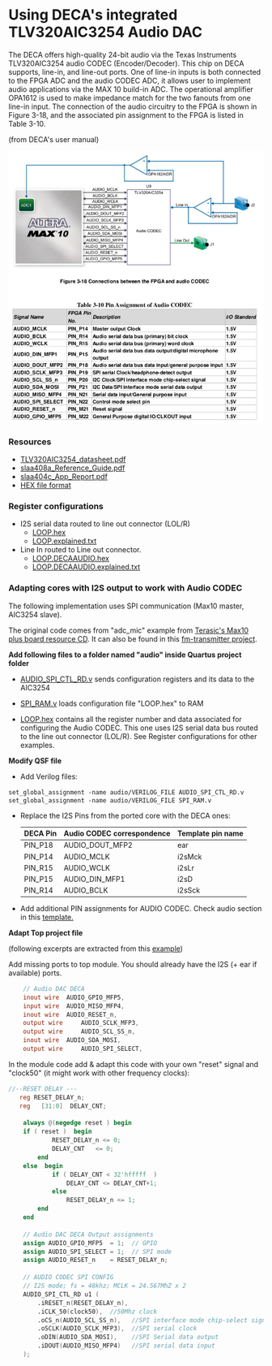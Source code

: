 # Using DECA's integrated TLV320AIC3254 Audio DAC

The DECA offers high-quality 24-bit audio via the Texas Instruments TLV320AIC3254 audio
CODEC (Encoder/Decoder). This chip on DECA supports, line-in, and line-out ports. One of line-in
inputs is both connected to the FPGA ADC and the audio CODEC ADC, it allows user to
implement audio applications via the MAX 10 build-in ADC. The operational amplifier OPA1612 is
used to make impedance match for the two fanouts from one line-in input. The connection of the
audio circuitry to the FPGA is shown in Figure 3-18, and the associated pin assignment to the
FPGA is listed in Table 3-10. 

(from DECA's user manual)

![deca-audio-pins](images/deca-audio-pins.png)

### Resources

* [TLV320AIC3254_datasheet.pdf](datasheets/TLV320AIC3254_datasheet.pdf) 
* [slaa408a_Reference_Guide.pdf](datasheets/slaa408a_Reference_Guide.pdf) 
* [slaa404c_App_Report.pdf](datasheets/slaa404c_App_Report.pdf) 
* [HEX file format](https://www.intel.com/content/www/us/en/programmable/quartushelp/13.0/mergedProjects/reference/glossary/def_hexfile.htm)

### Register configurations

* I2S serial data routed to line out connector (LOL/R)  
  * [LOOP.hex](LOOP.hex) 
  * [LOOP.explained.txt](LOOP.explained.txt) 
* Line In routed to Line out connector.  
  * [LOOP.DECAAUDIO.hex](LOOP.DECAAUDIO.hex) 
  * [LOOP.DECAAUDIO.explained.txt](LOOP.DECAAUDIO.explained.txt) 

### Adapting cores with I2S output to work with Audio CODEC

The following implementation uses SPI communication (Max10 master, AIC3254 slave).

The original code comes from "adc_mic" example from [Terasic's Max10 plus board resource CD](https://www.terasic.com.tw/cgi-bin/page/archive.pl?Language=English&CategoryNo=218&No=1223&PartNo=4).  It can also be found in this [fm-transmitter project](https://github.com/natanvotre/fm-transmitter/tree/master/src).

**Add following files to a folder named "audio" inside Quartus project folder**

* [AUDIO_SPI_CTL_RD.v](https://github.com/SoCFPGA-learning/DECA/blob/main/Projects/zx48/deca/AUDIO_SPI_CTL_RD.v) sends configuration registers and its data to the AIC3254

* [SPI_RAM.v](https://github.com/SoCFPGA-learning/DECA/blob/main/Projects/zx48/deca/SPI_RAM.v) loads configuration file "LOOP.hex" to RAM
* [LOOP.hex](LOOP.hex) contains all the register number and data associated for configuring the Audio CODEC. This one uses I2S serial data bus routed to the line out connector (LOL/R). See Register configurations for other examples.

**Modify QSF file**

* Add Verilog files:

```
set_global_assignment -name audio/VERILOG_FILE AUDIO_SPI_CTL_RD.v
set_global_assignment -name audio/VERILOG_FILE SPI_RAM.v
```

* Replace the I2S Pins from the ported core with the DECA ones:

  | DECA Pin | Audio CODEC correspondence | Template pin name |
  | -------- | -------------------------- | ----------------- |
  | PIN_P18  | AUDIO_DOUT_MFP2            | ear               |
  | PIN_P14  | AUDIO_MCLK                 | i2sMck            |
  | PIN_R15  | AUDIO_WCLK                 | i2sLr             |
  | PIN_P15  | AUDIO_DIN_MFP1             | i2sD              |
  | PIN_R14  | AUDIO_BCLK                 | i2sSck            |

* Add additional PIN assignments for AUDIO CODEC. Check audio section in this [template.](https://github.com/SoCFPGA-learning/DECA/blob/main/Projects/zx48/deca/zx48.qsf)

**Adapt Top project file**

(following excerpts are extracted from this [example](https://github.com/SoCFPGA-learning/DECA/blob/main/Projects/zx48/deca/zx48.sv))

Add missing ports to top module. You should already have the I2S (+ ear if available) ports.

```verilog
	// Audio DAC DECA
	inout wire 	AUDIO_GPIO_MFP5,
	input wire 	AUDIO_MISO_MFP4,
	inout wire 	AUDIO_RESET_n,
	output wire 	AUDIO_SCLK_MFP3,
	output wire 	AUDIO_SCL_SS_n,
	inout wire 	AUDIO_SDA_MOSI,
	output wire 	AUDIO_SPI_SELECT,
```

In the module code add & adapt this code with your own "reset" signal and "clock50" (it might work with other frequency clocks):

```verilog
//--RESET DELAY ---  
   reg RESET_DELAY_n;
   reg   [31:0]  DELAY_CNT;   

	always @(negedge reset ) begin 
	if ( reset )  begin 
			RESET_DELAY_n <= 0;
			DELAY_CNT   <= 0;
		end 
	else  begin 
			if ( DELAY_CNT < 32'hfffff  )  
				DELAY_CNT <= DELAY_CNT+1; 
			else 
				RESET_DELAY_n <= 1;
		end
	end

	// Audio DAC DECA Output assignments
    assign AUDIO_GPIO_MFP5  = 1;  // GPIO
    assign AUDIO_SPI_SELECT = 1;  // SPI mode
    assign AUDIO_RESET_n    = RESET_DELAY_n;    

    // AUDIO CODEC SPI CONFIG
    // I2S mode; fs = 48khz; MCLK = 24.567MhZ x 2
    AUDIO_SPI_CTL_RD u1 (
        .iRESET_n(RESET_DELAY_n), 
        .iCLK_50(clock50),	//50Mhz clock
        .oCS_n(AUDIO_SCL_SS_n),   //SPI interface mode chip-select signal
        .oSCLK(AUDIO_SCLK_MFP3),  //SPI serial clock
        .oDIN(AUDIO_SDA_MOSI),    //SPI Serial data output
        .iDOUT(AUDIO_MISO_MFP4)   //SPI serial data input
    );
    
```

